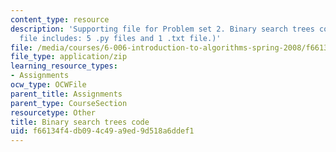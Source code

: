 ```yaml
---
content_type: resource
description: 'Supporting file for Problem set 2. Binary search trees code. (This zip
  file includes: 5 .py files and 1 .txt file.)'
file: /media/courses/6-006-introduction-to-algorithms-spring-2008/f66134f4db094c49a9ed9d518a6ddef1_ps2_bst.zip
file_type: application/zip
learning_resource_types:
- Assignments
ocw_type: OCWFile
parent_title: Assignments
parent_type: CourseSection
resourcetype: Other
title: Binary search trees code
uid: f66134f4-db09-4c49-a9ed-9d518a6ddef1
---
```

